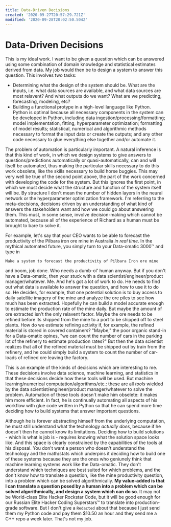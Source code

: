 ```yaml
---
title: Data-Driven Decisions
created: '2020-09-27T20:57:29.721Z'
modified: '2020-09-28T20:02:50.504Z'
---
```


# Data-Driven Decisions

This is my ideal work. I want to be given a question which can be answered using some combination of domain knowledge and statistical estimates derived from data. My job would then be to design a system to answer this question. This involves two tasks:

- Determining what the design of the system should be. What are the inputs, i.e. what data sources are available, and what data sources are most relavent? And what outputs do we want? What are we predicting, forecasting, modeling, etc?
- Building a functional protype in a high-level language like Python. Python is optimal because all necessary components in the system can be developed in Python, including data ingestion/processing/formatting; model implementation, fitting, hyperparameter optimization; formatting of model results; statistical, numerical and algorithmic methods necessary to format the input data or create the outputs; and any other code necessary to glue everything else together and/or automate it.

The problem of automation is particularly important. A natural inference is that this kind of work, in which we design systems to give answers to questions/predictions automatically or quasi-automatically, can and will itself be automated, thus making the particular skills necessary to do this work obsolete, like the skills necessary to build horse buggies. This may very well be true of the second point above, the part of the work concerned with developing the code for the system. But this ignores the first point, in which we must decide what the structure and function of the system itself will be. By structure I don't mean the number of hidden layers in the neural network or the hyperparameter optimization framework. I'm referring to the meta-decisions, decisions driven by an understanding of what kind of answers the stakeholders want and how we could go about answering them. This must, in some sense, involve decision-making which cannot be automated, because all of the experience of Richard as a human must be brought to bare to solve it. 

For example, let's say that your CEO wants to be able to forecast the productivity of the Pilbara iron ore mine in Australia _in real time_. In the mythical automated future, you simply turn to your Data-omatic 3000™ and type in

`Make a system to forecast the productivity of Pilbara Iron ore mine`

and boom, job done. Who needs a dumb-ol' human anyway. But if you don't have a Data-omatic, then your stuck with a data scientist/engineer/product manager/whatever. Me. And he's got a lot of work to do. He needs to find out what data is available to answer the question, and how to use it to do so. He decides, for example, that one potential solution is to buy access to daily satellite imagery of the mine and analyze the ore piles to see how much has been extracted. Hopefully he can build a model accurate enough to estimate the production rate of the mine daily. But maybe the amount of ore extracted isn't the only relavent factor. Maybe the ore needs to be refined before its shipped from the mine to a port to be shipped off to steel plants. How do we estimate refining activity if, for example, the refined material is stored in covered containers? "Maybe," the poor organic stand-in for a Data-omatic opines, "we can count the number of cars in the parking lot of the refinery to estimate production rates?" But then the data scientist realizes that all of the refined material must be shipped out by train from the refinery, and he could simply build a system to count the number of car-loads of refined ore leaving the factory. 

This is an example of the kinds of decisions which are interesting to me. These decisions involve data science, machine learning, and statistics in that these decisions decide how these tools will be used. But machine learning/numerical computation/algorithms/etc.: these are all _tools_ wielded by the data scientist/engineer/product manager/whatever to solve the problem. Automation of these tools doesn't make him obselete: it makes him more efficient. In fact, he is continually automating all aspects of his workflow with glue code written in Python so that he can spend more time deciding how to build systems that answer important questions. 

Although he is forever abstracting himself from the underlying computation, he must still understand what the technology _actually does_, because if he doesn't then he cannot know its limitations. Deciding how to build solutions - which is what is job is - requires knowing what the solution space looks like. And this space is clearly constrained by the capabilities of the tools at his disposal. You don't want a person who doesn't understand the technology and the math/stats which underpins it deciding how to build one of these systems because they are the ones who geniunely think that machine learning systems work like the Data-omatic. They don't understand which techniques are best suited for which problems, and the don't know how to translate a question, like the mine productivity question, into a problem which can be solved algorithmically. __My value-added is that I can translate a question posed by a human into a problem which can be solved algorithmically, and design a system which can do so__. It may not be World-class Elite Hacker Rockstar Code, but it will be good enough for our Russian Elite Hacker Coding Superstars™ to translate into production-grade software. But I don't give a `Redacted` about that because I just send them my Python code and pay them $10.50 an hour and they send me a C++ repo a week later. That's not my job.
